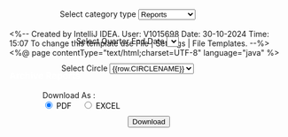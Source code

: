 <%--
  Created by IntelliJ IDEA.
  User: V1015698
  Date: 30-10-2024
  Time: 15:07
  To change this template use File | Settings | File Templates.
--%>
<%@ page contentType="text/html;charset=UTF-8" language="java" %>
<div class="wrapper">
    <div class="header header-filter" style="background-image: url('assets/img/bg2.jpeg');">
        <div class="container">
            <div class="row tim-row">
                <div class="col-md-8 col-md-offset-2">
                    <div class="brand">
                        <h3 style="color: white;">Archive Reports</h3>
                    </div>
                </div>
            </div>
        </div>
    </div>
    <div class="main main-raised" style="margin: -160px 30px 0px;" ng-init="IFRSArchives.getCircleData();">
        <div class="section">
            <div class="container">
                <div class="row">
                    <div class="col-md-12 align-items-center d-flex justify-content-center">
                        <div class="col-md-5" style="text-align: center;margin: 30px">
                            <div class="input-group" style="width: 80%">
                                <label class="input-group-text" for="selectCategory">Select category type</label>
                                <select class="form-control form-select" id="selectCategory" ng-model="Category" ng-change="IFRSArchives.onChangeCategory()">
                                    <option selected value="reportwise">Reports</option>
                                    <option value="consolidation">Consolidation</option>
                                    <option value="collation">Collation</option>
                                </select>
                            </div>
                        </div>
                    </div>
                </div>
            </div>
            <div class="container">
                <div class="row">
                    <div class="col-md-12 align-items-center d-flex justify-content-center">
                        <div class="col-md-5" style="text-align: center;margin: 30px">
                            <div class="input-group" style="width: 80%">
                                <label class="input-group-text" for="selectQED">Select Quarter End Date</label>
                                <select class="form-control form-select" id="selectQED"></select>
                            </div>
                        </div>
                        <div class="col-md-5" style="text-align: center;margin: 30px" id="openCircle">
                            <div class="input-group" style="width: 80%">
                                <label class="input-group-text" for="selectCircle">Select Circle</label>
                                <select class="form-control form-select" id="selectCircle">
                                    <option data-ng-repeat="row in IFRSArchives.circleList track by $index" value="{{row.CIRCLECODE}}">{{row.CIRCLENAME}}</option>
                                </select>
                            </div>
                        </div>
                    </div>
                </div>
            </div>
            <div class="container mt-3">
                <div class="row form-group">
                    <div class="col-md-12" style="margin-left: 30px">
                        <div class="col-md-1">
                            <label class="form-label" for="downloadType">
                                Download As :
                            </label>
                        </div>
                        <div id="downloadType">
                            <div class="form-check mr-3 col-md-5">
                                <input class="form-check-input" name="downloadAs" type="radio" value="PDF"
                                       id="pdf" checked>
                                <label for="pdf" style="margin-right: 15px;color: black">
                                    PDF
                                </label>
                                <input name="downloadAs" type="radio" value="EXCEL"
                                       id="excel">
                                <label class="form-check-label" for="excel" style="color: black">
                                    EXCEL
                                </label>
                            </div>
                        </div>
                    </div>
                </div>
            </div>
            <div class="row" style="text-align: center;margin: 10px">
                <div class="col-md-12 align-items-center d-flex justify-content-center">
                    <div style="text-align: center" id="fileNotFound" hidden>
                        <strong style="color: red">There is no File/Data available for the selected options</strong>
                    </div>
                    <div style="text-align: center" id="errorDownload" hidden>
                        <strong style="color: red">Something went wrong please try again after sometime....</strong>
                    </div>
                </div>
            </div>
            <div class="container">
                <div class="row align-items-center d-flex justify-content-center">
                    <div class="col-md-12" style="text-align: center">
                        <button class="btn btn-primary" ng-click="IFRSArchives.handleDownload();">
                            <i class="fa fa-download"></i>  Download</button>
                    </div>
                </div>
            </div>
        </div>
        </div>
    </div>
</div>




